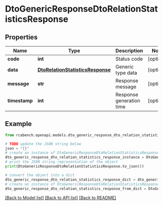 # DtoGenericResponseDtoRelationStatisticsResponse


## Properties

Name | Type | Description | Notes
------------ | ------------- | ------------- | -------------
**code** | **int** | Status code | [optional] 
**data** | [**DtoRelationStatisticsResponse**](DtoRelationStatisticsResponse.md) | Generic type data | [optional] 
**message** | **str** | Response message | [optional] 
**timestamp** | **int** | Response generation time | [optional] 

## Example

```python
from rcabench.openapi.models.dto_generic_response_dto_relation_statistics_response import DtoGenericResponseDtoRelationStatisticsResponse

# TODO update the JSON string below
json = "{}"
# create an instance of DtoGenericResponseDtoRelationStatisticsResponse from a JSON string
dto_generic_response_dto_relation_statistics_response_instance = DtoGenericResponseDtoRelationStatisticsResponse.from_json(json)
# print the JSON string representation of the object
print(DtoGenericResponseDtoRelationStatisticsResponse.to_json())

# convert the object into a dict
dto_generic_response_dto_relation_statistics_response_dict = dto_generic_response_dto_relation_statistics_response_instance.to_dict()
# create an instance of DtoGenericResponseDtoRelationStatisticsResponse from a dict
dto_generic_response_dto_relation_statistics_response_from_dict = DtoGenericResponseDtoRelationStatisticsResponse.from_dict(dto_generic_response_dto_relation_statistics_response_dict)
```
[[Back to Model list]](../README.md#documentation-for-models) [[Back to API list]](../README.md#documentation-for-api-endpoints) [[Back to README]](../README.md)


